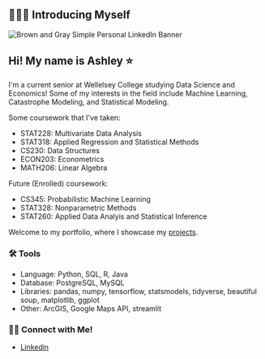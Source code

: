 ## 🙋🏻‍♀️ Introducing Myself

![Brown and Gray Simple Personal LinkedIn Banner](https://github.com/katiehuangx/katiehuangx/assets/81607668/bad4dc56-1211-41ed-99a7-1bccea77bd72)

## Hi! My name is Ashley ⭐️ 
I'm a current senior at Wellelsey College studying Data Science and Economics! Some of my interests in the field include Machine Learning, Catastrophe Modeling, and Statistical Modeling. 

Some coursework that I've taken:
- STAT228: Multivariate Data Analysis
- STAT318: Applied Regression and Statistical Methods
- CS230: Data Structures
- ECON203: Econometrics
- MATH206: Linear Algebra

Future (Enrolled) coursework:
- CS345: Probabilistic Machine Learning
- STAT328: Nonparametric Methods
- STAT260: Applied Data Analyis and Statistical Inference

Welcome to my portfolio, where I showcase my [projects](https://github.com/ay108/Portfolio/blob/main/README.md).

### 🛠️ Tools

- Language: Python, SQL, R, Java
- Database: PostgreSQL, MySQL
- Libraries: pandas, numpy, tensorflow, statsmodels, tidyverse, beautiful soup, matplotlib, ggplot
- Other: ArcGIS, Google Maps API, streamlit

### 👋🏻 Connect with Me!

- [Linkedin](https://www.linkedin.com/in/ashleyyang1124/)
